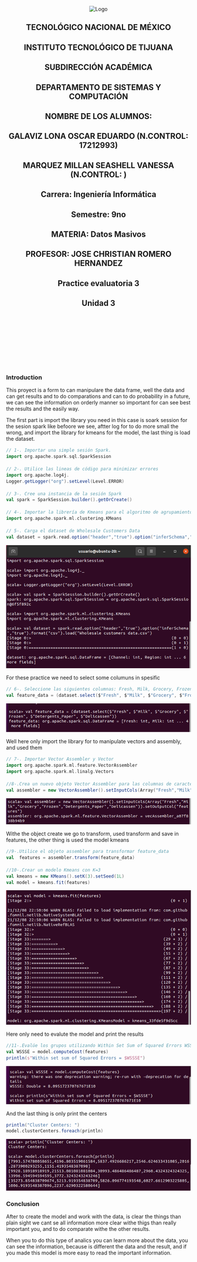 <p align="center">
    <img alt="Logo" src="https://www.tijuana.tecnm.mx/wp-content/uploads/2021/08/liston-de-logos-oficiales-educacion-tecnm-FEB-2021.jpg" width=850 height=250>
</p>

<H2><p align="Center">TECNOLÓGICO NACIONAL DE MÉXICO</p></H2>

<H2><p align="Center">INSTITUTO TECNOLÓGICO DE TIJUANA</p></H2>

<H2><p align="Center">SUBDIRECCIÓN ACADÉMICA</p></H2>

<H2><p align="Center">DEPARTAMENTO DE SISTEMAS Y COMPUTACIÓN</p></H2>

<H2><p align="Center">NOMBRE DE LOS ALUMNOS: </p></H2>

<H2><p align="Center">GALAVIZ LONA OSCAR EDUARDO (N.CONTROL: 17212993)</p></H2>

<H2><p align="Center">MARQUEZ MILLAN SEASHELL VANESSA (N.CONTROL: ) </p></H2>

<H2><p align="Center">Carrera: Ingeniería Informática</p></H2>

<H2><p align="Center">Semestre: 9no </p></H2>

<H2><p align="Center">MATERIA: Datos Masivos</p></H2>

<H2><p align="Center">PROFESOR: JOSE CHRISTIAN ROMERO HERNANDEZ</p></H2>

<H2><p align="Center">Practice evaluatoria 3</p></H2>

<H2><p align="Center">Unidad 3</p></H2>

<br>
<br>
<br>
<br>
<br>
<br>
<br>
<br>



### Introduction 

This proyect is a form to can manipulare the data frame, well the data and can get results and to do comparations and can to do probability in a future, we can see the information on  orderly manner so important for can see best the results and the easily way.


The first part is import the library you need in this case is soark session for the sesion spark like befoore we see, aftter log  for to do more small the wrong, and import the library for kmeans for the model, the last thing is load the dataset.

```scala
// 1-. Importar una simple sesión Spark.
import org.apache.spark.sql.SparkSession

// 2-. Utilice las lineas de código para minimizar errores
import org.apache.log4j.
Logger.getLogger("org").setLevel(Level.ERROR)

// 3-. Cree una instancia de la sesión Spark
val spark = SparkSession.builder().getOrCreate()

// 4-. Importar la librería de Kmeans para el algoritmo de agrupamiento.
import org.apache.spark.ml.clustering.KMeans

// 5-. Carga el dataset de Wholesale Customers Data
val dataset = spark.read.option("header","true").option("inferSchema","true").format("csv").load("Wholesale customers data.csv")
```
<p>
<img alt="Logo" src="./../Unit-3/Media/Ex3-1.PNG" >
</p>

For these practice we need to select some columuns in spesific

```scala
// 6-. Seleccione las siguientes columnas: Fresh, Milk, Grocery, Frozen, Detergents_Paper, Delicassen y llamar a este conjunto feature_data
val feature_data = (dataset.select($"Fresh", $"Milk", $"Grocery", $"Frozen", $"Detergents_Paper", $"Delicassen"))
```
<p>
<img alt="Logo" src="./../Unit-3/Media/Ex3-2.PNG" >
</p>

Well here only import the library for to manipulate vectors and assembly, and used them

```scala
// 7-. Importar Vector Assembler y Vector
import org.apache.spark.ml.feature.VectorAssembler
import org.apache.spark.ml.linalg.Vectors

//8-.Crea un nuevo objeto Vector Assembler para las columnas de caracteristicas como un conjunto de entrada, recordando que no hay etiquetas
val assembler = new VectorAssembler().setInputCols(Array("Fresh","Milk","Grocery","Frozen","Detergents_Paper","Delicassen")).setOutputCol("features")
```
<p>
<img alt="Logo" src="./../Unit-3/Media/Ex3-3.PNG" >
</p>

Withe the object create we go to transform, used transform and save in features, the other thing is used the model kmeans

```scala
//9-.Utilice el objeto assembler para transformar feature_data
val  features = assembler.transform(feature_data)

//10-.Crear un modelo Kmeans con K=3
val kmeans = new KMeans().setK(3).setSeed(1L) 
val model = kmeans.fit(features)
```

<p>
<img alt="Logo" src="./../Unit-3/Media/Ex3-4.PNG" >
</p>

Here only need to evalute the model and print the results

```scala
//11-.Evalúe los grupos utilizando Within Set Sum of Squared Errors WSSSE e imprima los centroides.
val WSSSE = model.computeCost(features)
println(s"Within set sum of Squared Errors = $WSSSE")
```
<p>
<img alt="Logo" src="./../Unit-3/Media/Ex3-5.PNG" >
</p>

And the last thing is only print the centers

```scala
println("Cluster Centers: ") 
model.clusterCenters.foreach(println)
```
<p>
<img alt="Logo" src="./../Unit-3/Media/Ex3-6.PNG" >
</p>



### Conclusion

After to create the model and work with the data, is clear the things than plain sight we cant se all information more clear withe thigs than really important you, and to do comparate withe the other results.

When you to do this type of analics you can learn more about the data, you can see the information, because is different the data and the result, and if you made this model is more easy to read the important information.


